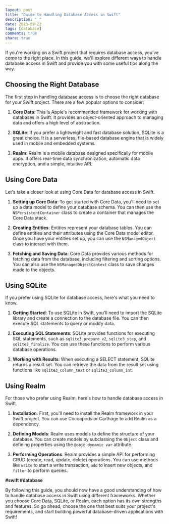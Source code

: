 ```yaml
---
layout: post
title: "Guide to Handling Database Access in Swift"
description: " "
date: 2023-09-22
tags: [database]
comments: true
share: true
---
```


If you're working on a Swift project that requires database access, you've come to the right place. In this guide, we'll explore different ways to handle database access in Swift and provide you with some useful tips along the way.

## Choosing the Right Database

The first step in handling database access is to choose the right database for your Swift project. There are a few popular options to consider:

1. **Core Data**: This is Apple's recommended framework for working with databases in Swift. It provides an object-oriented approach to managing data and offers a high level of abstraction.

2. **SQLite**: If you prefer a lightweight and fast database solution, SQLite is a great choice. It is a serverless, file-based database engine that is widely used in mobile and embedded systems.

3. **Realm**: Realm is a mobile database designed specifically for mobile apps. It offers real-time data synchronization, automatic data encryption, and a simple, intuitive API.

## Using Core Data

Let's take a closer look at using Core Data for database access in Swift.

1. **Setting up Core Data**: To get started with Core Data, you'll need to set up a data model to define your database schema. You can then use the `NSPersistentContainer` class to create a container that manages the Core Data stack.

2. **Creating Entities**: Entities represent your database tables. You can define entities and their attributes using the Core Data model editor. Once you have your entities set up, you can use the `NSManagedObject` class to interact with them.

3. **Fetching and Saving Data**: Core Data provides various methods for fetching data from the database, including filtering and sorting options. You can also use the `NSManagedObjectContext` class to save changes made to the objects.

## Using SQLite

If you prefer using SQLite for database access, here's what you need to know.

1. **Getting Started**: To use SQLite in Swift, you'll need to import the SQLite library and create a connection to the database file. You can then execute SQL statements to query or modify data.

2. **Executing SQL Statements**: SQLite provides functions for executing SQL statements, such as `sqlite3_prepare_v2`, `sqlite3_step`, and `sqlite3_finalize`. You can use these functions to perform various database operations.

3. **Working with Results**: When executing a SELECT statement, SQLite returns a result set. You can retrieve the data from the result set using functions like `sqlite3_column_text` or `sqlite3_column_int`.

## Using Realm

For those who prefer using Realm, here's how to handle database access in Swift.

1. **Installation**: First, you'll need to install the Realm framework in your Swift project. You can use Cocoapods or Carthage to add Realm as a dependency.

2. **Defining Models**: Realm uses models to define the structure of your database. You can create models by subclassing the `Object` class and defining properties using the `@objc dynamic var` attribute.

3. **Performing Operations**: Realm provides a simple API for performing CRUD (create, read, update, delete) operations. You can use methods like `write` to start a write transaction, `add` to insert new objects, and `filter` to perform queries.

**#swift #database**

By following this guide, you should now have a good understanding of how to handle database access in Swift using different frameworks. Whether you choose Core Data, SQLite, or Realm, each option has its own strengths and features. So go ahead, choose the one that best suits your project's requirements, and start building powerful database-driven applications with Swift!